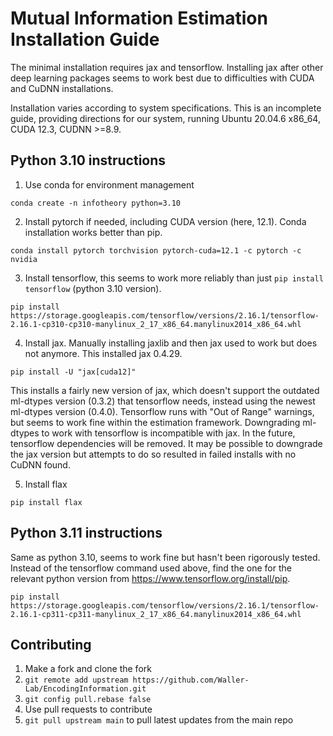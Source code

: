 # Mutual Information Estimation Installation Guide

The minimal installation requires jax and tensorflow. Installing jax after other deep learning packages seems to work best due to difficulties with CUDA and CuDNN installations.

Installation varies according to system specifications. This is an incomplete guide, providing directions for our system, running Ubuntu 20.04.6 x86_64, CUDA 12.3, CUDNN >=8.9.


## Python 3.10 instructions

1. Use conda for environment management

`conda create -n infotheory python=3.10`

2. Install pytorch if needed, including CUDA version (here, 12.1). Conda installation works better than pip.

`conda install pytorch torchvision pytorch-cuda=12.1 -c pytorch -c nvidia`

3. Install tensorflow, this seems to work more reliably than just `pip install tensorflow` (python 3.10 version).

`pip install https://storage.googleapis.com/tensorflow/versions/2.16.1/tensorflow-2.16.1-cp310-cp310-manylinux_2_17_x86_64.manylinux2014_x86_64.whl`


4. Install jax. Manually installing jaxlib and then jax used to work but does not anymore. This installed jax 0.4.29.

`pip install -U "jax[cuda12]"`

This installs a fairly new version of jax, which doesn't support the outdated ml-dtypes version (0.3.2) that tensorflow needs, instead using the newest ml-dtypes version (0.4.0). Tensorflow runs with "Out of Range" warnings, but seems to work fine within the estimation framework. Downgrading ml-dtypes to work with tensorflow is incompatible with jax. In the future, tensorflow dependencies will be removed. It may be possible to downgrade the jax version but attempts to do so resulted in failed installs with no CuDNN found.

5. Install flax

`pip install flax`


## Python 3.11 instructions
Same as python 3.10, seems to work fine but hasn't been rigorously tested. Instead of the tensorflow command used above, find the one for the relevant python version from https://www.tensorflow.org/install/pip. 

`pip install https://storage.googleapis.com/tensorflow/versions/2.16.1/tensorflow-2.16.1-cp311-cp311-manylinux_2_17_x86_64.manylinux2014_x86_64.whl`



## Contributing

1. Make a fork and clone the fork
2. `git remote add upstream https://github.com/Waller-Lab/EncodingInformation.git`
3. `git config pull.rebase false`
4. Use pull requests to contribute
5. `git pull upstream main` to pull latest updates from the main repo


